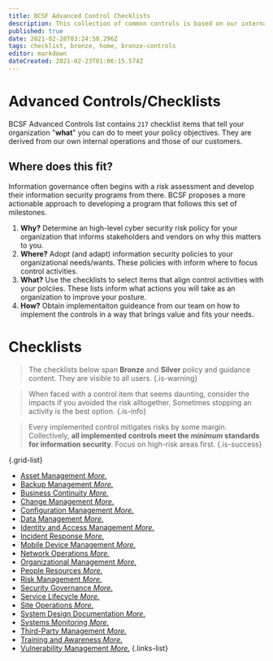 ```yaml
---
title: BCSF Advanced Control Checklists
description: This collection of common controls is based on our internal operations.  
published: true
date: 2021-02-28T03:24:58.296Z
tags: checklist, bronze, home, bronze-controls
editor: markdown
dateCreated: 2021-02-23T01:06:15.574Z
---
```


# Advanced Controls/Checklists
BCSF Advanced Controls list contains `217` checklist items that tell your organization "**what**" you can do to meet your policy objectives. They are derived from our own internal operations and those of our customers.  



## Where does this fit?
Information governance often begins with a risk assessment and develop their information security programs from there.  BCSF proposes a more actionable approach to developing a program that follows this set of milestones.

1. **Why?** Determine an high-level cyber security risk policy for your organization that informs stakeholders and vendors on why this matters to you. 
2. **Where?**  Adopt (and adapt) information security policies to your organizational needs/wants. These policies with inform where to focus control activities. 
3. **What?**  Use the checklists to select items that align control activities with your polciies. These lists inform what actions you will take as an organization to improve your posture.
4. **How?** Obtain implementaiton guideance from our team on how to implement the controls in a way that brings value and fits your needs.


# Checklists
> The checklists below span  **Bronze** and **Silver** policy and guidance content. They are visible to all users.
{.is-warning}

> When faced with a control item that seems daunting, consider the impacts if you avoided the risk alltogether. Sometimes stopping an activity is the best option. 
{.is-info}

> Every implemented control mitigates risks by some margin. Collectively, **all implemented controls meet the *minimum* standards for information security**. Focus on high-risk areas first.
{.is-success}



{.grid-list}
- [Asset Management *More.*](/bronze-checklists/bcsf-advanced-control-checklists/controls-asset-management)
- [Backup Management *More.*](/bronze-checklists/bcsf-advanced-control-checklists/checklist-backup-management)
- [Business Continuity *More.*](/bronze-checklists/bcsf-advanced-control-checklists/checklist-business-continuity)
- [Change Management *More.*](/bronze-checklists/bcsf-advanced-control-checklists/checklist-change-management)
- [Configuration Management *More.*](/bronze-checklists/bcsf-advanced-control-checklists/checklist-config-management)
- [Data Management *More.*](/bronze-checklists/bcsf-advanced-control-checklists/checklist-for-data-management)
- [Identity and Access Management *More.*](/bronze-checklists/bcsf-advanced-control-checklists/checklist-identity-access-management)
- [Incident Response *More.*](/bronze-checklists/bcsf-advanced-control-checklists/checklist-incident-response)
- [Mobile Device Management *More.*](/bronze-checklists/bcsf-advanced-control-checklists/checklist-mdm)
- [Network Operations *More.*](/bronze-checklists/bcsf-advanced-control-checklists/checklist-network-operations)
- [Organizational Management *More.*](/bronze-checklists/bcsf-advanced-control-checklists/checklist-organization-management)
- [People Resources *More.*](/bronze-checklists/bcsf-advanced-control-checklists/checklist-human-resources)
- [Risk Management *More.*](/bronze-checklists/bcsf-advanced-control-checklists/checklist-risk-management)
- [Security Governance *More.*](/bronze-checklists/bcsf-advanced-control-checklists/checklist-security-governance)
- [Service Lifecycle *More.*](/bronze-checklists/bcsf-advanced-control-checklists/checklist-service-life)
- [Site Operations *More.*](/bronze-checklists/bcsf-advanced-control-checklists/checklist-site-ops)
- [System Design Documentation *More.*](/bronze-checklists/bcsf-advanced-control-checklists/checklist-system-design)
- [Systems Monitoring *More.*](/bronze-checklists/bcsf-advanced-control-checklists/checklist-systems-monitoring)
- [Third-Party Management *More.*](/bronze-checklists/bcsf-advanced-control-checklists/checklist-third-parties)
- [Training and Awareness *More.*](/bronze-checklists/bcsf-advanced-control-checklists/checklist-training-awareness)
- [Vulnerability Management *More.*](/bronze-checklists/bcsf-advanced-control-checklists/checklist-vulnerability-management)
{.links-list}